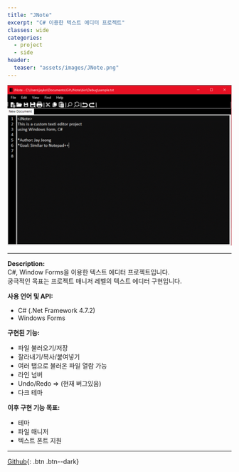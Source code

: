 ```yaml
---
title: "JNote"
excerpt: "C# 이용한 텍스트 에디터 프로젝트"
classes: wide
categories: 
  - project
  - side
header:
  teaser: "assets/images/JNote.png"
---
```


![Projects_thumbnail](/assets/images/JNote.png)

---
**Description:**  
C#, Window Forms을 이용한 텍스트 에디터 프로젝트입니다.  
궁극적인 목표는 프로젝트 매니저 레벨의 텍스트 에디터 구현입니다.    

**사용 언어 및 API:**  
  * C# (.Net Framework 4.7.2)
  * Windows Forms

**구현된 기능:**  
  * 파일 불러오기/저장
  * 잘라내기/복사/붙여넣기
  * 여러 탭으로 불러온 파일 열람 가능
  * 라인 넘버
  * Undo/Redo => (현재 버그있음)
  * 다크 테마  

**이후 구현 기능 목표:**
  * 테마
  * 파일 매니저
  * 텍스트 폰트 지원

  ---
  [Github](https://github.com/jaykop/JNote/){: .btn .btn--dark}